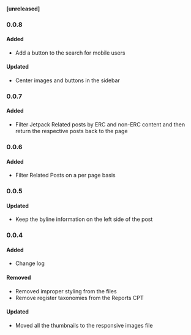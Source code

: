 #### [unreleased]

### 0.0.8
#### Added
* Add a button to the search for mobile users

#### Updated
* Center images and buttons in the sidebar

### 0.0.7
#### Added
* Filter Jetpack Related posts by ERC and non-ERC content and then return the respective posts back to the page

### 0.0.6
#### Added
* Filter Related Posts on a per page basis

### 0.0.5
#### Updated
* Keep the byline information on the left side of the post

### 0.0.4
#### Added
* Change log
#### Removed
* Removed improper styling from the files
* Remove register taxonomies from the Reports CPT
#### Updated
* Moved all the thumbnails to the responsive images file